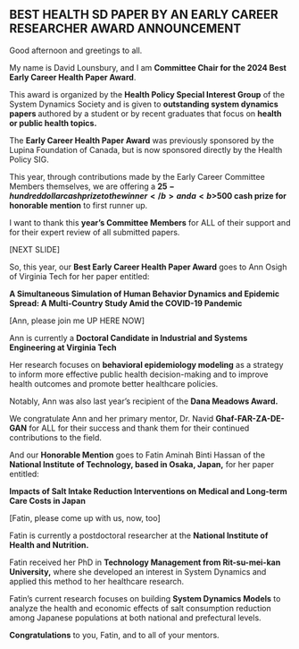 ## BEST HEALTH SD PAPER BY AN EARLY CAREER RESEARCHER AWARD ANNOUNCEMENT

Good afternoon and greetings to all. 

My name is David Lounsbury, and I am <b>Committee Chair for the 2024 Best Early Career Health Paper Award</b>. 

This award is organized by the <b>Health Policy Special Interest Group</b> of the System Dynamics Society and is given to <b> outstanding system dynamics papers </b> authored by a student or by recent graduates that focus on <b> health or public health topics. </b>

The <b> Early Career Health Paper Award</b> was previously sponsored by the Lupina Foundation of Canada, but is now sponsored directly by the Health Policy SIG. 

This year, through contributions made by the Early Career Committee Members themselves, we are offering a <b>$25-hundred dollar cash prize to the winner</b> and a <b>$500 cash prize for honorable mention</b> to first runner up. 

I want to thank this <b>year’s Committee Members</b> for ALL of their support and for their expert review of all submitted papers. 

[NEXT SLIDE]

So, this year, our <b>Best Early Career Health Paper Award</b> goes to Ann Osigh of Virginia Tech for her paper entitled: 

<b>A Simultaneous Simulation of Human Behavior Dynamics and Epidemic Spread: A Multi-Country Study Amid the COVID-19 Pandemic</b>

[Ann, please join me UP HERE NOW]

Ann is currently a <b>Doctoral Candidate in Industrial and Systems Engineering at Virginia Tech</b>

Her research focuses on <b>behavioral epidemiology modeling</b> as a strategy to inform more effective public health decision-making and to improve health outcomes and promote better healthcare policies.

Notably, Ann was also last year’s recipient of the <b>Dana Meadows Award.</b>

We congratulate Ann and her primary mentor, Dr. Navid <b>Ghaf-FAR-ZA-DE-GAN</b> for ALL for their success and thank them for their continued contributions to the field.

And our <b>Honorable Mention</b> goes to Fatin Aminah Binti Hassan of the <b>National Institute of Technology, based in Osaka, Japan,</b> for her paper entitled:

<b>Impacts of Salt Intake Reduction Interventions on Medical and Long-term Care Costs in Japan</b>

[Fatin, please come up with us, now, too]

Fatin is currently a postdoctoral researcher at the <b>National Institute of Health and Nutrition.</b> 

Fatin received her PhD in <b>Technology Management from Rit-su-mei-kan University,</b> where she developed an interest in System Dynamics and applied this method to her healthcare research.

Fatin’s current research focuses on building <b>System Dynamics Models</b> to analyze the health and economic effects of salt consumption reduction among Japanese populations at both national and prefectural levels. 

<b>Congratulations</b> to you, Fatin, and to all of your mentors. 


